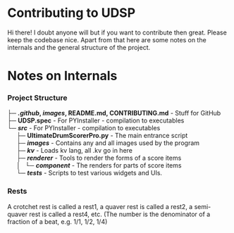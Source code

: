 # Contributing to UDSP
Hi there! I doubt anyone will but if you want to contribute then great. Please keep the codebase nice. Apart from that here are some notes on the internals and the general structure of the project.

# Notes on Internals
### Project Structure
├─ **_.github_, _images_, README.md, CONTRIBUTING.md** - Stuff for GitHub  
├─ **UDSP.spec** - For PYInstaller - compilation to executables  
└─ **_src_** - For PYInstaller - compilation to executables  
&emsp;&ensp;├─ **UltimateDrumScorerPro.py** - The main entrance script  
&emsp;&ensp;├─ **_images_** - Contains any and all images used by the program  
&emsp;&ensp;├─ **_kv_** - Loads kv lang, all .kv go in here  
&emsp;&ensp;├─ **_renderer_** - Tools to render the forms of a score items  
&emsp;&ensp;│ &ensp;└─ **_component_**  - The renders for parts of score items  
&emsp;&ensp;└─ **_tests_**  - Scripts to test various widgets and UIs.

### Rests
A crotchet rest is called a rest1, a quaver rest is called a rest2, a semi-quaver rest is called a rest4, etc. (The number is the denominator of a fraction of a beat, e.g. 1/1, 1/2, 1/4)